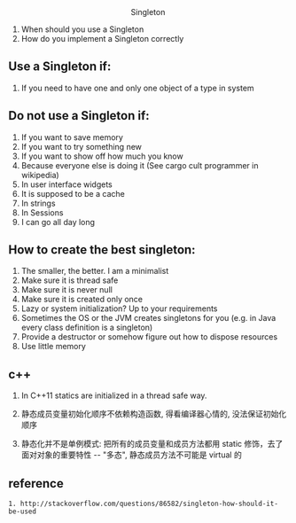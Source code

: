 <center> Singleton </center>

1. When should you use a Singleton
2. How do you implement a Singleton correctly

## Use a Singleton if:

1. If you need to have one and only one object of a type in system

## Do not use a Singleton if:

1. If you want to save memory
2. If you want to try something new
3. If you want to show off how much you know
4. Because everyone else is doing it (See cargo cult programmer in wikipedia)
5. In user interface widgets
6. It is supposed to be a cache
7. In strings
8. In Sessions
9. I can go all day long

## How to create the best singleton:

1. The smaller, the better. I am a minimalist
2. Make sure it is thread safe
3. Make sure it is never null
4. Make sure it is created only once
5. Lazy or system initialization? Up to your requirements
6. Sometimes the OS or the JVM creates singletons for you (e.g. in Java every class definition is a singleton)
7. Provide a destructor or somehow figure out how to dispose resources
8. Use little memory

## c++

1. In C++11 statics are initialized in a thread safe way.

2. 静态成员变量初始化顺序不依赖构造函数, 得看编译器心情的, 没法保证初始化顺序 

3. 静态化并不是单例模式: 把所有的成员变量和成员方法都用 static 修饰，去了面对对象的重要特性 -- "多态", 静态成员方法不可能是 virtual 的


## reference
	1. http://stackoverflow.com/questions/86582/singleton-how-should-it-be-used